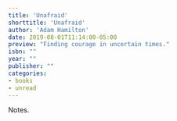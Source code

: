```yaml
---
title: 'Unafraid'
shorttitle: 'Unafraid'
author: 'Adam Hamilton'
date: 2019-08-01T11:14:00-05:00
preview: "Finding courage in uncertain times."
isbn: ""
year: ""
publisher: ""
categories: 
- books
- unread
---
```


Notes.